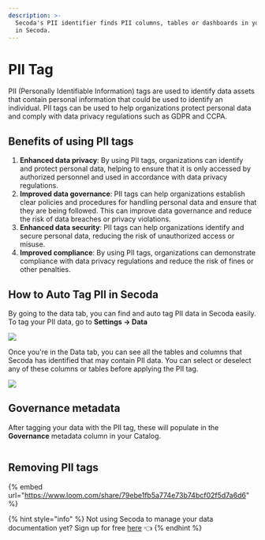 ```yaml
---
description: >-
  Secoda's PII identifier finds PII columns, tables or dashboards in your data
  in Secoda.
---
```


# PII Tag

PII (Personally Identifiable Information) tags are used to identify data assets that contain personal information that could be used to identify an individual. PII tags can be used to help organizations protect personal data and comply with data privacy regulations such as GDPR and CCPA.

## Benefits of using PII tags

1. **Enhanced data privacy**: By using PII tags, organizations can identify and protect personal data, helping to ensure that it is only accessed by authorized personnel and used in accordance with data privacy regulations.
2. **Improved data governance**: PII tags can help organizations establish clear policies and procedures for handling personal data and ensure that they are being followed. This can improve data governance and reduce the risk of data breaches or privacy violations.
3. **Enhanced data security**: PII tags can help organizations identify and secure personal data, reducing the risk of unauthorized access or misuse.
4. **Improved compliance**: By using PII tags, organizations can demonstrate compliance with data privacy regulations and reduce the risk of fines or other penalties.

## **How to Auto Tag PII in Secoda** <a href="#h_3a4bfd6458" id="h_3a4bfd6458"></a>

By going to the data tab, you can find and auto tag PII data in Secoda easily. To tag your PII data, go to **Settings -> Data**

![](<../../../.gitbook/assets/Group 587 (3) (1) (1) (1) (1) (1).png>)

Once you're in the Data tab, you can see all the tables and columns that Secoda has identified that may contain PII data. You can select or deselect any of these columns or tables before applying the PII tag. &#x20;

![](<../../../.gitbook/assets/Group 587 (2).png>)

## Governance metadata

After tagging your data with the PII tag, these will populate in the **Governance** metadata column in your Catalog.

<figure><img src="../../../.gitbook/assets/Screenshot 2023-05-22 at 3.56.25 PM.png" alt=""><figcaption></figcaption></figure>

## Removing PII tags

{% embed url="https://www.loom.com/share/79ebe1fb5a774e73b74bcf02f5d7a6d6" %}



{% hint style="info" %}
Not using Secoda to manage your data documentation yet? Sign up for free [here](http://app.secoda.co/) 👈
{% endhint %}
